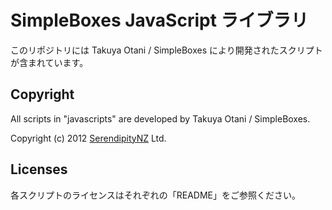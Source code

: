 # SimpleBoxes JavaScript ライブラリ

このリポジトリには Takuya Otani / SimpleBoxes により開発されたスクリプトが含まれています。

## Copyright

All scripts in "javascripts" are developed by Takuya Otani / SimpleBoxes.

Copyright (c) 2012 [SerendipityNZ](http://serendipitynz.com/) Ltd. 

## Licenses

各スクリプトのライセンスはそれぞれの「README」をご参照ください。
